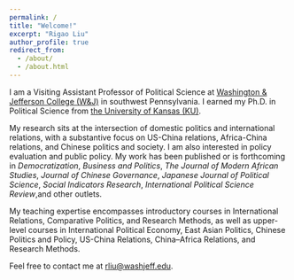 ```yaml
---
permalink: /
title: "Welcome!"
excerpt: "Rigao Liu"
author_profile: true
redirect_from: 
  - /about/
  - /about.html
---
```

<!-- Global site tag (gtag.js) - Google Analytics -->
<script async src="https://www.googletagmanager.com/gtag/js?id=UA-123521501-1"></script>
<script>
  window.dataLayer = window.dataLayer || [];
  function gtag(){dataLayer.push(arguments);}
  gtag('js', new Date());

  gtag('config', 'UA-123521501-1');
</script>
I am a Visiting Assistant Professor of Political Science at [Washington & Jefferson College (W&J)]( https://www.washjeff.edu/) in southwest Pennsylvania. I earned my Ph.D. in Political Science from [the University of Kansas (KU)](https://kups.ku.edu/). 
 
My research sits at the intersection of domestic politics and international relations, with a substantive focus on US-China relations, Africa-China relations, and Chinese politics and society. I am also interested in policy evaluation and public policy. My work has been published or is forthcoming in _Democratization_, _Business and Politics_, _The Journal of Modern African Studies_, _Journal of Chinese Governance_, _Japanese Journal of Political Science_, _Social Indicators Research_,
_International Political Science Review_,and other outlets.

My teaching expertise encompasses introductory courses in International Relations, Comparative Politics, and Research Methods, as well as upper-level courses in International Political Economy, East Asian Politics, Chinese Politics and Policy, US-China Relations, China–Africa Relations, and Research Methods.

Feel free to contact me at [rliu@washjeff.edu](mailto:rliu@washjeff.edu).
